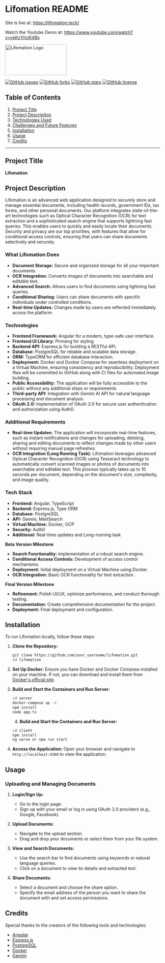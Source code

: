 # Lifomation README

Site is live at: https://lifomation.tech/

Watch the Youtube Demo at: https://www.youtube.com/watch?v=ypKxYnUK4Bs

<img src="https://ssl.gstatic.com/docs/doclist/images/empty_state_my_drive_v2.svg" alt="Lifomation Logo" width="200" height="100">


[![GitHub issues](https://img.shields.io/github/issues/yashankxy/lifomation)](https://github.com/yashankxy/lifomation/issues)
[![GitHub forks](https://img.shields.io/github/forks/yashankxy/lifomation)](https://github.com/yashankxy/lifomation/network)
[![GitHub stars](https://img.shields.io/github/stars/yashankxy/lifomation)](https://github.com/yashankxy/lifomation/stargazers)
[![GitHub license](https://img.shields.io/github/license/yashankxy/lifomation)](https://github.com/yashankxy/lifomation/blob/main/LICENSE)

## Table of Contents

1. [Project Title](#project-title)
2. [Project Description](#project-description)
3. [Technologies Used](#technologies-used)
4. [Challenges and Future Features](#challenges-and-future-features)
5. [Installation](#installation)
6. [Usage](#usage)
7. [Credits](#credits)

---

## Project Title

**Lifomation**

## Project Description

Lifomation is an advanced web application designed to securely store and manage essential documents, including health records, government IDs, tax forms, and other personal documents. Our platform integrates state-of-the-art technologies such as Optical Character Recognition (OCR) for text extraction and a sophisticated search engine that supports lightning fast queries. This enables users to quickly and easily locate their documents. Security and privacy are our top priorities, with features that allow for conditional access controls, ensuring that users can share documents selectively and securely.

### What Lifomation Does

- **Document Storage:** Secure and organized storage for all your important documents.
- **OCR Integration:** Converts images of documents into searchable and editable text.
- **Advanced Search:** Allows users to find documents using lightning fast queries.
- **Conditional Sharing:** Users can share documents with specific individuals under controlled conditions.
- **Real-time Updates:** Changes made by users are reflected immediately across the platform.

### **Technologies**

- **Frontend Framework:** Angular for a modern, type-safe user interface.
- **Frontend UI Library:** Primeng for styling
- **Backend API:** Express.js for building a RESTful API.
- **Database:** PostgreSQL for reliable and scalable data storage.
- **ORM:** TypeORM for efficient database interaction.
- **Deployment:** Docker and Docker Compose for seamless deployment on a Virtual Machine, ensuring consistency and reproducibility. Deployment files will be committed to GitHub along with CI files for automated image building.
- **Public Accessibility:** The application will be fully accessible to the public without any additional steps or requirements.
- **Third-party API:** Integration with Gemini AI API for natural language processing and document analysis.
- **OAuth 2.0:** Implementation of OAuth 2.0 for secure user authentication and authorization using Auth0.

### **Additional Requirements**
- **Real-time Updates:** The application will incorporate real-time features, such as instant notifications and changes for uploading, deleting, sharing and editing documents to reflect changes made by other users without requiring manual page refreshes.
- **OCR Integration (Long Running Task):** Lifomation leverages advanced Optical Character Recognition (OCR) using Tesseract technology to automatically convert scanned images or photos of documents into searchable and editable text. This process typically takes up to 10 seconds per document, depending on the document's size, complexity, and image quality.

### **Tech Stack**

- **Frontend:** Angular, TypeScript
- **Backend:** Express.js, Type ORM
- **Database:** PostgreSQL
- **API:** Gemini, MeiliSearch
- **Virtual Machine:** Docker, GCP
- **Security:** Auth0
- **Additional:** Real-time updates and Long-running task

 **Beta Version Milestone**

- **Search Functionality:** Implementation of a robust search engine.
- **Conditional Access Controls:** Development of access control mechanisms.
- **Deployment:** Initial deployment on a Virtual Machine using Docker.
- **OCR Integration:** Basic OCR functionality for text extraction.

 **Final Version Milestone**

- **Refinement:** Polish UI/UX, optimize performance, and conduct thorough testing.
- **Documentation:** Create comprehensive documentation for the project.
- **Deployment:** Final deployment and configuration.

## Installation

To run Lifomation locally, follow these steps:

1. **Clone the Repository:**
   ```bash
   git clone https://github.com/your_username/lifomation.git
   cd lifomation
   ```

2. **Set Up Docker:**
   Ensure you have Docker and Docker Compose installed on your machine. If not, you can download and install them from [Docker's official site](https://docs.docker.com/get-docker/).

3. **Build and Start the Containers and Run Server:**
   ```bash
   cd server
   docker-compose up -d
   npm install
   node app.ts
   ```

   4. **Build and Start the Containers and Run Server:**
   ```bash
   cd client
   npm install
   ng serve or npm run start
   ```

4. **Access the Application:**
   Open your browser and navigate to `http://localhost:4200` to view the application.

## Usage

### Uploading and Managing Documents

1. **Login/Sign Up:**
   - Go to the login page.
   - Sign up with your email or log in using OAuth 2.0 providers (e.g., Google, Facebook).

2. **Upload Documents:**
   - Navigate to the upload section.
   - Drag and drop your documents or select them from your file system.

3. **View and Search Documents:**
   - Use the search bar to find documents using keywords or natural language queries.
   - Click on a document to view its details and extracted text.

4. **Share Documents:**
   - Select a document and choose the share option.
   - Specify the email address of the person you want to share the document with and set access permissions.


## Credits

Special thanks to the creators of the following tools and technologies:

- [Angular](https://angular.io/)
- [Express.js](https://expressjs.com/)
- [PostgreSQL](https://www.postgresql.org/)
- [Docker](https://www.docker.com/)
- [Gemini](https://gemini.google.com/app)
